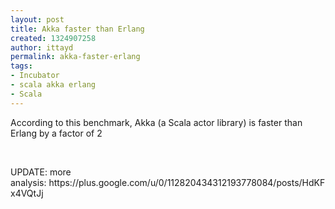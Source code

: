 ```yaml
---
layout: post
title: Akka faster than Erlang
created: 1324907258
author: ittayd
permalink: akka-faster-erlang
tags:
- Incubator
- scala akka erlang
- Scala
---
```

<p>According to this benchmark, Akka (a Scala actor library)&nbsp;is faster than Erlang by a factor of 2</p>
<p>&nbsp;</p>
<p>UPDATE:&nbsp;more analysis:&nbsp;https://plus.google.com/u/0/112820434312193778084/posts/HdKFx4VQtJj</p>
